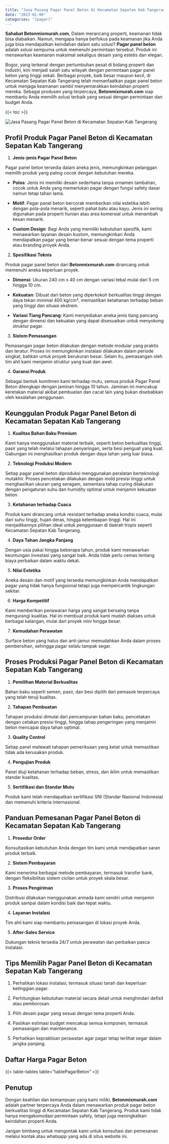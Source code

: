 ```yaml
---
title: "Jasa Pasang Pagar Panel Beton di Kecamatan Sepatan Kab Tangerang"
date: "2023-01-06"
categories: "[pagar]"
---
```


**Sahabat Betonmixmurah.com**, Dalam merancang properti, keamanan tidak bisa diabaikan. Namun, mengapa hanya berfokus pada keamanan jika Anda juga bisa mendapatkan keindahan dalam satu solusi? **Pagar panel beton** adalah solusi sempurna untuk memenuhi permintaan tersebut. Produk ini menawarkan keamanan maksimal sekaligus desain yang estetis dan elegan.  

Bogor, yang terkenal dengan pertumbuhan pesat di bidang properti dan industri, kini menjadi salah satu wilayah dengan permintaan pagar panel beton yang tinggi sekali. Berbagai proyek, baik besar maupun kecil, di Kecamatan Sepatan Kab Tangerang telah memanfaatkan pagar panel beton untuk menjaga keamanan sambil menyemarakkan keindahan properti mereka. Sebagai produsen yang terpercaya, **Betonmixmurah.com** siap membantu Anda memilih solusi terbaik yang sesuai dengan permintaan dan budget Anda.

{{< toc >}}

![Jasa Pasang Pagar Panel Beton di Kecamatan Sepatan Kab Tangerang](/images/pagar/pagar-beton-27.jpg)

## Profil Produk Pagar Panel Beton di Kecamatan Sepatan Kab Tangerang

1. **Jenis-jenis Pagar Panel Beton**  

Pagar panel beton tersedia dalam aneka jenis, memungkinkan pelanggan memilih produk yang paling cocok dengan kebutuhan mereka.  

- **Polos**: Jenis ini memiliki desain sederhana tanpa ornamen tambahan, cocok untuk Anda yang memerlukan pagar dengan fungsi safety dasar namun tetap tahan lama.  

- **Motif**: Pagar panel beton bercorak memberikan nilai estetika lebih dengan pola-pola menarik, seperti pahat batu atau kayu. Jenis ini sering digunakan pada properti hunian atau area komersial untuk menambah kesan menarik.  

- **Custom Design**: Bagi Anda yang memiliki kebutuhan spesifik, kami menawarkan layanan desain kustom, memungkinkan Anda mendapatkan pagar yang benar-benar sesuai dengan tema properti atau branding proyek Anda.  

2. **Spesifikasi Teknis**  

Produk pagar panel beton dari **Betonmixmurah.com** dirancang untuk memenuhi aneka keperluan proyek.  

- **Dimensi**: Ukuran 240 cm x 40 cm dengan variasi tebal mulai dari 5 cm hingga 10 cm.  

- **Kekuatan**: Dibuat dari beton yang diperkokoh berkualitas tinggi dengan daya tekan minimal 400 kg/cm², memastikan ketahanan terhadap beban yang tinggi dan situasi ekstrem.  

- **Variasi Tiang Pancang**: Kami menyediakan aneka jenis tiang pancang dengan dimensi dan kekuatan yang dapat disesuaikan untuk menyokong struktur pagar.  

3. **Sistem Pemasangan**  

Pemasangan pagar beton dilakukan dengan metode modular yang praktis dan teratur. Proses ini memungkinkan instalasi dilakukan dalam periode singkat, bahkan untuk proyek berukuran besar. Selain itu, pemasangan oleh tim ahli kami menjamin struktur yang kuat dan awet.  

4. **Garansi Produk**  

Sebagai bentuk komitmen kami terhadap mutu, semua produk Pagar Panel Beton dilengkapi dengan jaminan hingga 10 tahun. Jaminan ini mencakup keretakan material akibat pembuatan dan cacat lain yang bukan disebabkan oleh kesalahan penggunaan.

## Keunggulan Produk Pagar Panel Beton di Kecamatan Sepatan Kab Tangerang 

1. **Kualitas Bahan Baku Premium**  

Kami hanya menggunakan material terbaik, seperti beton berkualitas tinggi, pasir yang telah melalui tahapan penyaringan, serta besi penguat yang kuat. Gabungan ini menghasilkan produk dengan daya tahan yang luar biasa.  

2. **Teknologi Produksi Modern**  

Setiap pagar panel beton diproduksi menggunakan peralatan berteknologi mutakhir. Proses pencetakan dilakukan dengan mold presisi tinggi untuk menghasilkan ukuran yang seragam, sementara tahap curing dilakukan dengan pengaturan suhu dan humidity optimal untuk menjamin kekuatan beton.  

3. **Ketahanan terhadap Cuaca**  

Produk kami dirancang untuk resistant terhadap aneka kondisi cuaca, mulai dari suhu tinggi, hujan deras, hingga kelembapan tinggi. Hal ini menjadikannya pilihan ideal untuk penggunaan di daerah tropis seperti Kecamatan Sepatan Kab Tangerang.  

4. **Daya Tahan Jangka Panjang**  

Dengan usia pakai hingga beberapa tahun, produk kami menawarkan keuntungan investasi yang sangat baik. Anda tidak perlu cemas tentang biaya perbaikan dalam waktu dekat.  

5. **Nilai Estetika**  

Aneka desain dan motif yang tersedia memungkinkan Anda mendapatkan pagar yang tidak hanya fungsional tetapi juga mempercantik lingkungan sekitar.  

6. **Harga Kompetitif**  

Kami memberikan penawaran harga yang sangat bersaing tanpa mengurangi kualitas. Hal ini membuat produk kami mudah diakses untuk berbagai kalangan, mulai dari proyek mini hingga besar.  

7. **Kemudahan Perawatan**  

Surface beton yang halus dan anti-jamur memudahkan Anda dalam proses pembersihan, sehingga pagar selalu tampak segar.

## Proses Produksi Pagar Panel Beton di Kecamatan Sepatan Kab Tangerang

1. **Pemilihan Material Berkualitas**  

Bahan baku seperti semen, pasir, dan besi dipilih dari pemasok terpercaya yang telah teruji kualitas.

2. **Tahapan Pembuatan**  

Tahapan produksi dimulai dari pencampuran bahan baku, pencetakan dengan cetakan presisi tinggi, hingga tahap pengeringan yang menjamin beton mencapai daya tahan optimal.

3. **Quality Control**  

Setiap panel melewati tahapan pemeriksaan yang ketat untuk memastikan tidak ada kerusakan produk.

4. **Pengujian Produk**  

Panel diuji ketahanan terhadap beban, stress, dan iklim untuk memastikan standar kualitas.

5. **Sertifikasi dan Standar Mutu**  

Produk kami telah mendapatkan sertifikasi SNI (Standar Nasional Indonesia) dan memenuhi kriteria internasional.

## Panduan Pemesanan Pagar Panel Beton di Kecamatan Sepatan Kab Tangerang

1. **Prosedur Order**  

Konsultasikan kebutuhan Anda dengan tim kami untuk mendapatkan saran produk terbaik.

2. **Sistem Pembayaran**  

Kami menerima berbagai metode pembayaran, termasuk transfer bank, dengan fleksibilitas sistem cicilan untuk proyek skala besar.

3. **Proses Pengiriman**  

Distribusi dilakukan menggunakan armada kami sendiri untuk menjamin produk sampai dalam kondisi baik dan tepat waktu.

4. **Layanan Instalasi**  

Tim ahli kami siap membantu pemasangan di lokasi proyek Anda.

5. **After-Sales Service**  

Dukungan teknis tersedia 24/7 untuk perawatan dan perbaikan pasca instalasi.

## Tips Memilih Pagar Panel Beton di Kecamatan Sepatan Kab Tangerang

1. Perhatikan lokasi instalasi, termasuk situasi tanah dan keperluan ketinggian pagar.  

2. Perhitungkan kebutuhan material secara detail untuk menghindari defisit atau pemborosan.  

3. Pilih desain pagar yang sesuai dengan tema properti Anda.  

4. Pastikan estimasi budget mencakup semua komponen, termasuk pemasangan dan maintenance.  

5. Perhatikan kepraktisan perawatan agar pagar tetap terlihat segar dalam jangka panjang.

## Daftar Harga Pagar Beton

{{< table-tables table="tablePagarBeton" >}}

## Penutup

Dengan keahlian dan kemampuan yang kami miliki, **Betonmixmurah.com** adalah partner terpercaya Anda dalam menawarkan produk pagar beton berkualitas tinggi di Kecamatan Sepatan Kab Tangerang. Produk kami tidak hanya mengakomodasi permintaan safety, tetapi juga meningkatkan keindahan properti Anda.  

Jangan bimbang untuk mengontak kami untuk konsultasi dan pemesanan melalui kontak atau whatsapp yang ada di situs website ini.